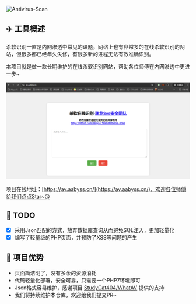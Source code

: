 ![Antivirus-Scan](https://socialify.git.ci/Aabyss-Team/Antivirus-Scan/image?description=1&descriptionEditable=What%20AV%3F%20%E4%B8%80%E6%AC%BE%E8%BD%BB%E9%87%8F%E7%BA%A7%E7%9A%84%E6%9D%80%E8%BD%AF%E5%9C%A8%E7%BA%BF%E8%AF%86%E5%88%AB%E7%9A%84%E9%A1%B9%E7%9B%AE%EF%BC%8C%E6%8C%81%E7%BB%AD%E6%9B%B4%E6%96%B0ing&font=Bitter&forks=1&issues=1&language=1&logo=https%3A%2F%2Favatars.githubusercontent.com%2Fu%2F54609343%3Fs%3D200%26v%3D4&name=1&owner=1&pattern=Overlapping%20Hexagons&pulls=1&stargazers=1&theme=Dark)

## ✈️ 工具概述

杀软识别一直是内网渗透中常见的课题，网络上也有非常多的在线杀软识别的网站，但很多都已经年久失修，有很多新的进程无法有效准确识别。

本项目就是做一款长期维护的在线杀软识别网站，帮助各位师傅在内网渗透中更进一步~

![Antivirus-Scan-1](./img/Antivirus-Scan-1.png)

项目在线地址：[https://av.aabyss.cn/](https://av.aabyss.cn/)，欢迎各位师傅给我们点点Star~😘

## 📝 TODO

* [x] 采用Json匹配的方式，放弃数据库查询从而避免SQL注入，更加轻量化
* [x] 编写了轻量级的PHP页面，并预防了XSS等问题的产生

## 🚨 项目优势

- 页面简洁明了，没有多余的资源消耗
- 代码轻量化部署，安全可靠，只需要一个PHP7环境即可
- Json格式容易维护，感谢项目 [StudyCat404/WhatAV](https://github.com/StudyCat404/WhatAV) 提供的支持
- 我们将持续维护本仓库，欢迎给我们提交PR~

